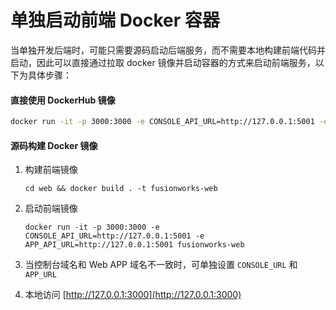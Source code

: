 # 单独启动前端 Docker 容器

当单独开发后端时，可能只需要源码启动后端服务，而不需要本地构建前端代码并启动，因此可以直接通过拉取 docker 镜像并启动容器的方式来启动前端服务，以下为具体步骤：

#### 直接使用 DockerHub 镜像

```Bash
docker run -it -p 3000:3000 -e CONSOLE_API_URL=http://127.0.0.1:5001 -e APP_API_URL=http://127.0.0.1:5001 langgenius/fusionworks-web:latest
```

#### 源码构建 Docker 镜像

1.  构建前端镜像

    ```
    cd web && docker build . -t fusionworks-web
    ```
2.  启动前端镜像

    ```
    docker run -it -p 3000:3000 -e CONSOLE_API_URL=http://127.0.0.1:5001 -e APP_API_URL=http://127.0.0.1:5001 fusionworks-web
    ```
3. 当控制台域名和 Web APP 域名不一致时，可单独设置 `CONSOLE_URL` 和 `APP_URL`
4. 本地访问 [http://127.0.0.1:3000](http://127.0.0.1:3000)

